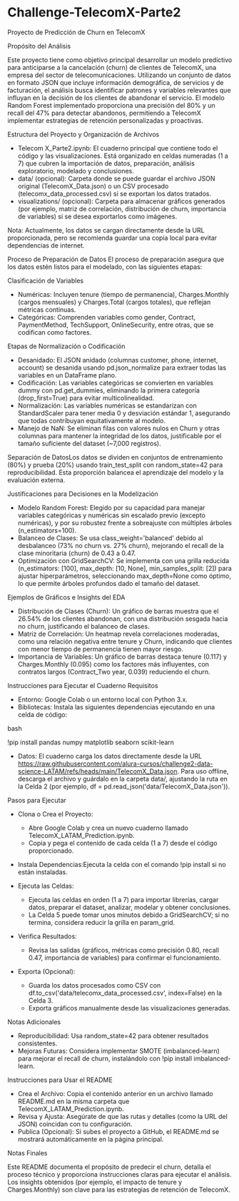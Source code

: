 # Challenge-TelecomX-Parte2
Proyecto de Predicción de Churn en TelecomX

Propósito del Análisis

Este proyecto tiene como objetivo principal desarrollar un modelo predictivo para anticiparse a la cancelación (churn) de clientes de TelecomX, una empresa del sector de telecomunicaciones. Utilizando un conjunto de datos en formato JSON que incluye información demográfica, de servicios y de facturación, el análisis busca identificar patrones y variables relevantes que influyan en la decisión de los clientes de abandonar el servicio. El modelo Random Forest implementado proporciona una precisión del 80% y un recall del 47% para detectar abandonos, permitiendo a TelecomX implementar estrategias de retención personalizadas y proactivas.

Estructura del Proyecto y Organización de Archivos
- Telecom X_Parte2.ipynb: El cuaderno principal que contiene todo el código y las visualizaciones. Está organizado en celdas numeradas (1 a 7) que cubren la importación de datos, preparación, análisis exploratorio, modelado y conclusiones.
- data/ (opcional): Carpeta donde se puede guardar el archivo JSON original (TelecomX_Data.json) o un CSV procesado (telecomx_data_processed.csv) si se exportan los datos tratados.
- visualizations/ (opcional): Carpeta para almacenar gráficos generados (por ejemplo, matriz de correlación, distribución de churn, importancia de variables) si se desea exportarlos como imágenes.

Nota: Actualmente, los datos se cargan directamente desde la URL proporcionada, pero se recomienda guardar una copia local para evitar dependencias de internet.

Proceso de Preparación de Datos
El proceso de preparación asegura que los datos estén listos para el modelado, con las siguientes etapas:

Clasificación de Variables
- Numéricas: Incluyen tenure (tiempo de permanencia), Charges.Monthly (cargos mensuales) y Charges.Total (cargos totales), que reflejan métricas continuas.
- Categóricas: Comprenden variables como gender, Contract, PaymentMethod, TechSupport, OnlineSecurity, entre otras, que se codifican como factores.

Etapas de Normalización o Codificación
- Desanidado: El JSON anidado (columnas customer, phone, internet, account) se desanida usando pd.json_normalize para extraer todas las variables en un DataFrame plano.
- Codificación: Las variables categóricas se convierten en variables dummy con pd.get_dummies, eliminando la primera categoría (drop_first=True) para evitar multicolinealidad.
- Normalización: Las variables numéricas se estandarizan con StandardScaler para tener media 0 y desviación estándar 1, asegurando que todas contribuyan equitativamente al modelo.
- Manejo de NaN: Se eliminan filas con valores nulos en Churn y otras columnas para mantener la integridad de los datos, justificable por el tamaño suficiente del dataset (~7,000 registros).

Separación de DatosLos datos se dividen en conjuntos de entrenamiento (80%) y prueba (20%) usando train_test_split con random_state=42 para reproducibilidad. Esta proporción balancea el aprendizaje del modelo y la evaluación externa.

Justificaciones para Decisiones en la Modelización
- Modelo Random Forest: Elegido por su capacidad para manejar variables categóricas y numéricas sin escalado previo (excepto numéricas), y por su robustez frente a sobreajuste con múltiples árboles (n_estimators=100).
- Balanceo de Clases: Se usa class_weight='balanced' debido al desbalanceo (73% no churn vs. 27% churn), mejorando el recall de la clase minoritaria (churn) de 0.43 a 0.47.
- Optimización con GridSearchCV: Se implementa con una grilla reducida (n_estimators: [100], max_depth: [10, None], min_samples_split: [2]) para ajustar hiperparámetros, seleccionando max_depth=None como óptimo, lo que permite árboles profundos dado el tamaño del dataset.

Ejemplos de Gráficos e Insights del EDA
- Distribución de Clases (Churn): Un gráfico de barras muestra que el 26.54% de los clientes abandonan, con una distribución sesgada hacia no churn, justificando el balanceo de clases.
- Matriz de Correlación: Un heatmap revela correlaciones moderadas, como una relación negativa entre tenure y Churn, indicando que clientes con menor tiempo de permanencia tienen mayor riesgo.
- Importancia de Variables: Un gráfico de barras destaca tenure (0.117) y Charges.Monthly (0.095) como los factores más influyentes, con contratos largos (Contract_Two year, 0.039) reduciendo el churn.

Instrucciones para Ejecutar el Cuaderno
Requisitos
- Entorno: Google Colab o un entorno local con Python 3.x.
- Bibliotecas: Instala las siguientes dependencias ejecutando en una celda de código:

bash

!pip install pandas numpy matplotlib seaborn scikit-learn

- Datos: El cuaderno carga los datos directamente desde la URL
https://raw.githubusercontent.com/alura-cursos/challenge2-data-science-LATAM/refs/heads/main/TelecomX_Data.json.
Para uso offline, descarga el archivo y guárdalo en la carpeta data/, ajustando la ruta en la Celda 2 (por ejemplo, df = pd.read_json('data/TelecomX_Data.json')).

Pasos para Ejecutar
- Clona o Crea el Proyecto:
    - Abre Google Colab y crea un nuevo cuaderno llamado TelecomX_LATAM_Prediction.ipynb.
    - Copia y pega el contenido de cada celda (1 a 7) desde el código proporcionado.

- Instala Dependencias:Ejecuta la celda con el comando !pip install si no están instaladas.

- Ejecuta las Celdas:
    - Ejecuta las celdas en orden (1 a 7) para importar librerías, cargar datos, preparar el dataset, analizar, modelar y obtener conclusiones.
    - La Celda 5 puede tomar unos minutos debido a GridSearchCV; si no termina, considera reducir la grilla en param_grid.

- Verifica Resultados:
    - Revisa las salidas (gráficos, métricas como precisión 0.80, recall 0.47, importancia de variables) para confirmar el funcionamiento.

- Exporta (Opcional):
    - Guarda los datos procesados como CSV con df.to_csv('data/telecomx_data_processed.csv', index=False) en la Celda 3.
    - Exporta gráficos manualmente desde las visualizaciones generadas.

Notas Adicionales
- Reproducibilidad: Usa random_state=42 para obtener resultados consistentes.
- Mejoras Futuras: Considera implementar SMOTE (imbalanced-learn) para mejorar el recall de churn, instalándolo con !pip install imbalanced-learn.

Instrucciones para Usar el README
- Crea el Archivo: Copia el contenido anterior en un archivo llamado README.md en la misma carpeta que TelecomX_LATAM_Prediction.ipynb.
- Revisa y Ajusta: Asegúrate de que las rutas y detalles (como la URL del JSON) coincidan con tu configuración.
- Publica (Opcional): Si subes el proyecto a GitHub, el README.md se mostrará automáticamente en la página principal.

Notas Finales

Este README documenta el propósito de predecir el churn, detalla el proceso técnico y proporciona instrucciones claras para ejecutar el análisis. Los insights obtenidos (por ejemplo, el impacto de tenure y Charges.Monthly) son clave para las estrategias de retención de TelecomX.
